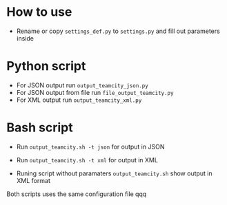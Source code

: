 # How to use

 - Rename or copy `settings_def.py` to `settings.py` and fill out parameters inside
 
# Python script
 
 - For JSON output run `output_teamcity_json.py`
 - For JSON output from file run `file_output_teamcity.py`
 - For XML output run `output_teamcity_xml.py`
 
# Bash script
 
 - Run `output_teamcity.sh -t json` for output in JSON
 
 - Run `output_teamcity.sh -t xml` for output in XML
 
 - Runing script without paramaters `output_teamcity.sh` show output in XML format
 
 
 Both scripts uses the same configuration file
 qqq
